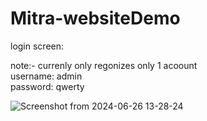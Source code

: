 # Mitra-websiteDemo
login screen:

note:- currenly only regonizes only 1 acoount
<br>
username: admin <br>
password: qwerty <br>


![Screenshot from 2024-06-26 13-28-24](https://github.com/manish-ach/Mitra-websiteDemo/assets/154651472/cb549c16-d712-4423-96a7-d658237a974b)



